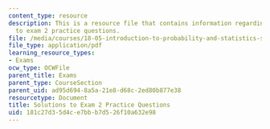 ```yaml
---
content_type: resource
description: This is a resource file that contains information regarding solutions
  to exam 2 practice questions.
file: /media/courses/18-05-introduction-to-probability-and-statistics-spring-2014/181c27d35d4ce7bbb7d526f10a632e98_MIT18_05S14_Prac_Exa2_Sol.pdf
file_type: application/pdf
learning_resource_types:
- Exams
ocw_type: OCWFile
parent_title: Exams
parent_type: CourseSection
parent_uid: ad95d694-8a5a-21e8-d68c-2ed80b877e38
resourcetype: Document
title: Solutions to Exam 2 Practice Questions
uid: 181c27d3-5d4c-e7bb-b7d5-26f10a632e98
---
```

